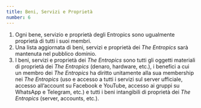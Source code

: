 ```yaml
---
title: Beni, Servizi e Proprietà
number: 6
---
```


1. Ogni bene, servizio e proprietà degli Entropics sono ugualmente proprietà di
   tutti i suoi membri.
2. Una lista aggiornata di beni, servizi e proprietà dei _The Entropics_ sarà mantenuta
   nel pubblico dominio.
3. I beni, servizi e proprietà dei _The Entropics_ sono tutti gli oggetti materiali
   di proprietà dei _The Entropics_ (denaro, hardware, etc.), i benefici a cui un
   membro dei _The Entropics_ ha diritto unitamente alla sua membership nei
   _The Entropics_ (uso e accesso a tutti i servizi sul server ufficiale, accesso all’account
   su Facebook e YouTube, accesso ai gruppi su WhatsApp e Telegram, etc.) e
   tutti i beni intangibili di proprietà dei _The Entropics_ (server, accounts, etc.).